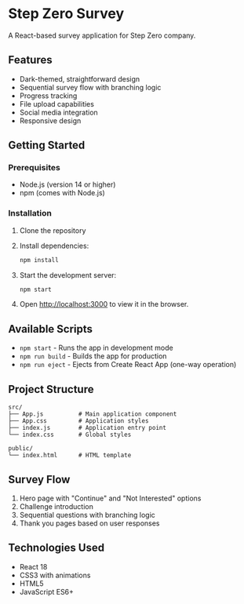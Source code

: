 # Step Zero Survey

A React-based survey application for Step Zero company.

## Features

- Dark-themed, straightforward design
- Sequential survey flow with branching logic
- Progress tracking
- File upload capabilities
- Social media integration
- Responsive design

## Getting Started

### Prerequisites

- Node.js (version 14 or higher)
- npm (comes with Node.js)

### Installation

1. Clone the repository
2. Install dependencies:
   ```bash
   npm install
   ```

3. Start the development server:
   ```bash
   npm start
   ```

4. Open [http://localhost:3000](http://localhost:3000) to view it in the browser.

## Available Scripts

- `npm start` - Runs the app in development mode
- `npm run build` - Builds the app for production
- `npm run eject` - Ejects from Create React App (one-way operation)

## Project Structure

```
src/
├── App.js          # Main application component
├── App.css         # Application styles
├── index.js        # Application entry point
└── index.css       # Global styles

public/
└── index.html      # HTML template
```

## Survey Flow

1. Hero page with "Continue" and "Not Interested" options
2. Challenge introduction
3. Sequential questions with branching logic
4. Thank you pages based on user responses

## Technologies Used

- React 18
- CSS3 with animations
- HTML5
- JavaScript ES6+
